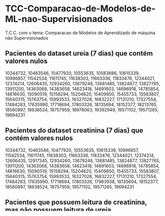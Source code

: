 # TCC-Comparacao-de-Modelos-de-ML-nao-Supervisionados
T.C.C. com o tema: Comparacao de Modelos de Aprendizado de máquina não Supervisionados

## Pacientes do dataset ureia (7 dias) que contém valores nulos
10344732, 10463546, 10477920, 10553635, 10583686, 10615339, 10996857,
11542534, 11611745, 11638303, 11663336, 11833476, 12344021, 12374214,
12606435, 12934260, 13679248, 13681485, 13824877, 13827765, 13911200,
14363068, 14383658, 14623418, 14691603, 14696918, 14785854, 14816630,
15090519, 15158294, 15204620, 15409850, 15455733, 15583807, 15640315,
15763754, 15993533, 16327028, 16832227, 17131210, 17327554, 17484283,
17635990, 17718694, 17803326, 18135694, 18152377, 18213765, 18560897,
18638524, 18757959, 18976063, 19392949, 19571102, 19571265, 19694231

## Pacientes do dataset creatinina (7 dias) que contém valores nulos
10344732, 10463546, 10477920, 10553635, 10615339, 10996857, 11542534,
11611745, 11638303, 11663336, 11833476, 12344021, 12374214, 12606435,
12917345, 12934260, 13679248, 13681485, 13824877, 13827765, 13911200,
14363068, 14383658, 14623418, 14691603, 14696918, 14785854, 14816630,
15090519, 15158294, 15204620, 15409850, 15455733, 15583807, 15640315,
15763754, 15993533, 16327028, 16832227, 17131210, 17327554, 17484283,
17635990, 17718694, 17803326, 17963938, 18135694, 18152377, 18560897,
18638524, 18757959, 19571102, 19571265, 19694231

## Pacientes que possuem leitura de creatinina, mas não possuem leitura de ureia
10344732, 10477920, 10583686, 10615339, 11542534, 11638303, 12606435,
13679248, 13827765, 13911200, 14363068, 14623418, 14696918, 14785854,
15090519, 15158294, 15204620, 15455733, 15763754, 16832227, 17131210,
18213765, 18976063, 19392949, 19571102, 19571265, 19694231

Neste caso, o número de pacientes excluídos é o somatório de todas as três seções acima.

## Pacientes do dataset ureia (15 dias) que contém valores nulos
10839217, 11730347, 13784719, 15640315, 15773840, 16816440

## Pacientes do dataset creatinina (15 dias) que contém valores nulos
10463546, 10553635, 10996857, 11611745, 11663336, 11833476, 12344021,
12374214, 12934260, 13681485, 13824877, 14383658, 14691603, 14816630,
15409850, 15583807, 15640315, 15993533, 16327028, 17327554, 17484283,
17635990, 17718694, 17803326, 18135694, 18152377, 18560897, 18638524,
18757959

## Pacientes que possuem leitura de ureia, mas não possuem leitura de creatinina
10174787, 10291098, 10719064, 10839217, 11014822, 11020519, 11052292,
11226173, 11272213, 11340773, 11441773, 11481806, 11730347, 11821055,
12116314, 12430647, 12619244, 12707214, 12728628, 12902491, 12911473,
12932366, 13502902, 13573101, 13641906, 13782556, 13784719, 14217491,
14341949, 14702642, 14756130, 14870133, 14933447, 15188471, 15193194,
15288709, 15640315, 15640564, 15773840, 15791261, 15824431, 15983067,
16132846, 16225498, 16244642, 16291864, 16481693, 16679905, 16816440,
16904378, 17076438, 17229780, 17416494, 17529653, 17662799, 17790156,
17824281, 17903930, 17918473, 18049978, 18172330, 18186302, 18399764,
18441942, 18702320, 18858799, 19036718, 19057052, 19305085, 19392949,
19582136, 19607985, 19666098, 19674376, 19831176, 19884808, 19894790,
19957285

## Explicação dos resultados gerados pelo testes de Mann-Kendall
```txt
----------------------------------------------------------------------
    VARIÁVEIS RETORNADAS    |   EXPLICAÇÃO
----------------------------------------------------------------------
            trend           |   A tendência da curva.
                            |   - Increasing : tende a crescer;
                            |   - Decreasing : tende a descrescer;
                            |   - No Trend   : não possui tendência
                            |                  ou é contínua.
----------------------------------------------------------------------
            h               |   Flag de controle:
                            |   - True se há tendencia;
                            |   - False se não há tendência.
----------------------------------------------------------------------
            p               |   valor p (p-value) do teste de
                            |   significância.
                            |   Quanto menor, melhor. O ideal é
                            |   permanecer abaixo do valor 0,05.
----------------------------------------------------------------------
            z               |   Estatística de teste padrão Z.
                            |   Valores positivos de Z indicam
                            |   tendências crescentes. Valores
                            |   negativos de Z denotam tendências
                            |   decrescentes. Geralmente é utilizado
                            |   o nível de significância de 5%.
----------------------------------------------------------------------
            Tau             |   O 'Tau' de Kendall.
                            |   É uma estatística usada para medir a
                            |   correlação de postos entre duas
                            |   quantidades medidas.
                            |   - 1 : Indica forte forte tendência
                            |   crescente;
                            |   - 0 : Indica que não há tendência;
                            |   - (-1) : Indica forte tendência
                            |   decrescente.
----------------------------------------------------------------------
            s               |   A pontuação de Mann-Kendall.
                            |   Esta variável serve de base para
                            |   determinar a tendência da reta e,
                            |   por consequência, 'trend'.
                            |   - s > 0 : tende a crescer;
                            |   - s = 0 : não possui tendência
                            |             ou é contínua;
                            |   - s < 0 : tende a decrescrescer.
----------------------------------------------------------------------
            var_s           |   A variância de S.
                            |   Esta variável quantifica a incerteza
                            |   associada à variável 's' e, por
                            |   consequência, a variável 'trend'.
                            |   Quanto mais baixa, melhor.
                            |   valores altos de 'var_s' indicam
                            |   alta incerteza, enquanto valores
                            |   baixos de 'var_s' sugerem uma
                            |   estimação de tendência com
                            |   altos níveis de confiança.
----------------------------------------------------------------------
            slope           |   A inclinação da curva.
                            |   - slope > 0 : a curva faz parte de
                            |   uma função crescente;
                            |   - slope = 0 : a curva faz parte de
                            |   uma função contínua;
                            |   - slope < 0 : a curva faz parte de
                            |   uma função decrescente.
----------------------------------------------------------------------
            intercept       |   O ponto no qual a curva toca o
                            |   eixo y.
----------------------------------------------------------------------
```
